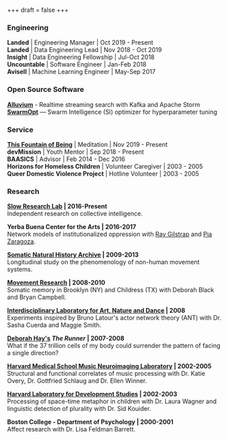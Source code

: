+++
draft = false
+++
### Engineering

**Landed** | Engineering Manager | Oct 2019 - Present</br>
**Landed** | Data Engineering Lead | Nov 2018 - Oct 2019</br>
**Insight** | Data Engineering Fellowship | Jul-Oct 2018</br>
**Uncountable** | Software Engineer | Jan-Feb 2018</br>
**Avisell** | Machine Learning Engineer | May-Sep 2017</br> 

### Open Source Software

**[Alluvium](https://github.com/SioKCronin/alluvium)** - Realtime streaming search with Kafka and Apache Storm</br>
**[SwarmOpt](https://github.com/SioKCronin/SwarmOpt)** — Swarm Intelligence (SI) optimizer for hyperparameter tuning</br>

### Service

**[This Fountain of Being](https://podcasts.apple.com/us/podcast/this-fountain-of-being/id1485854868)** | Meditation | Nov 2019 - Present</br>
**devMission** | Youth Mentor | Sep 2018 - Present</br>
**BAASICS** | Advisor | Feb 2014 - Dec 2016</br>
**Horizons for Homeless Children** | Volunteer Caregiver | 2003 - 2005</br>
**Queer Domestic Violence Project** | Hotline Volunteer  | 2003 - 2005</br>

### Research

**[Slow Research Lab](https://www.slowlab.net/) | 2016-Present**</br> 
Independent research on collective intelligence.

**Yerba Buena Center for the Arts | 2016-2017**</br>
Network models of institutionalized oppression with [Ray Gilstrap](https://www.linkedin.com/in/rgilstrap/) and [Pia Zaragoza](https://www.linkedin.com/in/piazaragoza/).

**[Somatic Natural History Archive](https://www.youtube.com/user/dancingecologist/videos) | 2009-2013**</br>
Longitudinal study on the phenomenology of non-human movement systems.

**[Movement Research](https://movementresearch.org/) | 2008-2010**</br>
Somatic memory in Brooklyn (NY) and Childress (TX) with Deborah Black
and Bryan Campbell.

**[Interdisciplinary Laboratory for Art, Nature and Dance](http://www.ilandart.org/ilab/) | 2008**</br>
Experiments inspired by Bruno Latour's actor network theory (ANT) with
Dr. Sasha Cuerda and Maggie Smith.

**[Deborah Hay's](https://www.youtube.com/watch?v=j5SYVDPpxUI) _The Runner_ | 2007-2008**</br>
What if the 37 trillion cells of my body could surrender the pattern of
facing a single direction?

**[Harvard Medical School Music Neuroimaging Laboratory](https://www.musicianbrain.com/#index) | 2002-2005**</br>
Structural and functional correlates of music processing with Dr. Katie
Overy, Dr. Gottfried Schlaug and Dr. Ellen Winner.

**[Harvard Laboratory for Development Studies](https://www.harvardlds.org/) | 2002-2003**</br>
Processing of space-time metaphor in children with Dr. Laura Wagner and
linguistic detection of plurality with Dr. Sid Kouider.

**Boston College - Department of Psychology | 2000-2001**</br>
Affect research with Dr. Lisa Feldman Barrett.
